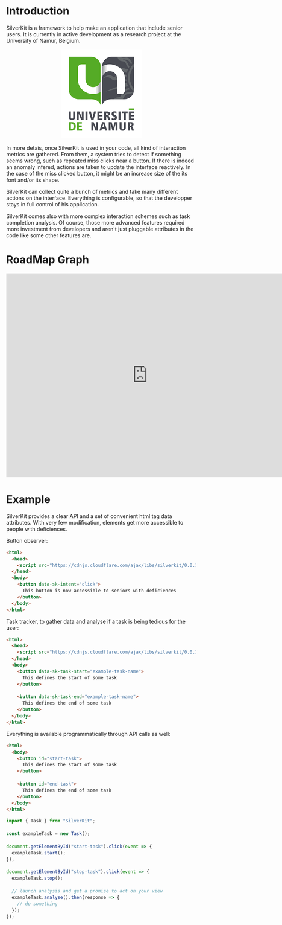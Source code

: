# Introduction

SilverKit is a framework to help make an application that include senior users. It is currently in active development as a research project at the University of Namur, Belgium.

<div style="text-align:center">
    <a href="https://www.unamur.be">
    <img src="./images/unamur_logo.png" alt="UNamur Logo">
    </a>
</div>

In more detais, once SilverKit is used in your code, all kind of interaction metrics are gathered. From them, a system tries to detect if something seems wrong, such as repeated miss clicks near a button. If there is indeed an anomaly infered, actions are taken to update the interface reactively. In the case of the miss clicked button, it might be an increase size of the its font and/or its shape.

SilverKit can collect quite a bunch of metrics and take many different actions on the interface. Everything is configurable, so that the developper stays in full control of his application.

SilverKit comes also with more complex interaction schemes such as task completion analysis. Of course, those more advanced features required more investment from developers and aren't just pluggable attributes in the code like some other features are.

# RoadMap Graph

<iframe src='https://www.xmind.net/embed/yVStVV/' width='750' height='540' frameborder='0' scrolling='no' allowfullscreen="true"></iframe>

# Example

SilverKit provides a clear API and a set of convenient html tag data attributes. With very few modification, elements get more accessible to people with deficiences.

Button observer:

```html
<html>
  <head>
    <script src="https://cdnjs.cloudflare.com/ajax/libs/silverkit/0.0.1/silverkit.min.js"></script>
  </head>
  <body>
    <button data-sk-intent="click">
      This button is now accessible to seniors with deficiences
    </button>
  </body>
</html>
```

Task tracker, to gather data and analyse if a task is being tedious for the user:

```html
<html>
  <head>
    <script src="https://cdnjs.cloudflare.com/ajax/libs/silverkit/0.0.1/silverkit.min.js"></script>
  </head>
  <body>
    <button data-sk-task-start="example-task-name">
      This defines the start of some task
    </button>

    <button data-sk-task-end="example-task-name">
      This defines the end of some task
    </button>
  </body>
</html>
```

Everything is available programmatically through API calls as well:

```html
<html>
  <body>
    <button id="start-task">
      This defines the start of some task
    </button>

    <button id="end-task">
      This defines the end of some task
    </button>
  </body>
</html>
```

```js
import { Task } from "SilverKit";

const exampleTask = new Task();

document.getElementById("start-task").click(event => {
  exampleTask.start();
});

document.getElementById("stop-task").click(event => {
  exampleTask.stop();

  // launch analysis and get a promise to act on your view
  exampleTask.analyse().then(response => {
    // do something
  });
});
```
